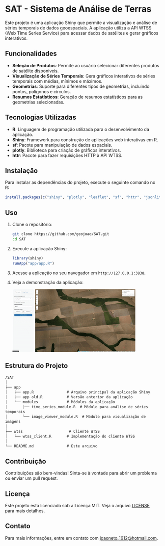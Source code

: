 # SAT - Sistema de Análise de Terras

Este projeto é uma aplicação Shiny que permite a visualização e análise de séries temporais de dados geoespaciais. A aplicação utiliza a API WTSS (Web Time Series Service) para acessar dados de satélites e gerar gráficos interativos.

## Funcionalidades

- **Seleção de Produtos**: Permite ao usuário selecionar diferentes produtos de satélite disponíveis.
- **Visualização de Séries Temporais**: Gera gráficos interativos de séries temporais com médias, mínimos e máximos.
- **Geometrias**: Suporte para diferentes tipos de geometrias, incluindo pontos, polígonos e círculos.
- **Resumos Estatísticos**: Geração de resumos estatísticos para as geometrias selecionadas.

## Tecnologias Utilizadas

- **R**: Linguagem de programação utilizada para o desenvolvimento da aplicação.
- **Shiny**: Framework para construção de aplicações web interativas em R.
- **sf**: Pacote para manipulação de dados espaciais.
- **plotly**: Biblioteca para criação de gráficos interativos.
- **httr**: Pacote para fazer requisições HTTP à API WTSS.

## Instalação

Para instalar as dependências do projeto, execute o seguinte comando no R:

```r
install.packages(c("shiny", "plotly", "leaflet", "sf", "httr", "jsonlite", "logger", "R6"))
```

## Uso

1. Clone o repositório:

   ```bash
   git clone https://github.com/geojoao/SAT.git
   cd SAT
   ```

2. Execute a aplicação Shiny:

   ```r
   library(shiny)
   runApp("app/app.R")
   ```

3. Acesse a aplicação no seu navegador em `http://127.0.0.1:3838`.

4. Veja a demonstração da aplicação:

   ![Demonstração da Aplicação](SAT_INPE_APP-Demo.gif)

## Estrutura do Projeto

```
/SAT
│
├── app
│   ├── app.R               # Arquivo principal da aplicação Shiny
│   ├── app_old.R           # Versão anterior da aplicação
│   └── modules             # Módulos da aplicação
│       ├── time_series_module.R  # Módulo para análise de séries temporais
│       └── image_viewer_module.R  # Módulo para visualização de imagens
│
├── wtss                     # Cliente WTSS
│   └── wtss_client.R       # Implementação do cliente WTSS
│
└── README.md               # Este arquivo
```

## Contribuição

Contribuições são bem-vindas! Sinta-se à vontade para abrir um problema ou enviar um pull request.

## Licença

Este projeto está licenciado sob a Licença MIT. Veja o arquivo [LICENSE](LICENSE) para mais detalhes.

## Contato

Para mais informações, entre em contato com [joaoneto_1612@hotmail.com](mailto:joaoneto_1612@hotmail.com).


